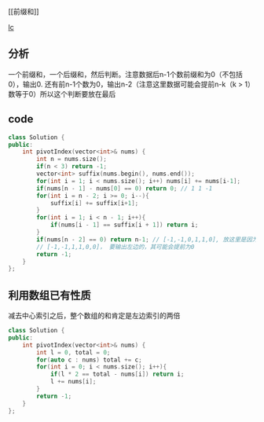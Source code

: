 [[前缀和]]

[lc](https://leetcode-cn.com/problems/find-pivot-index/)

## 分析

一个前缀和，一个后缀和，然后判断。注意数据后n-1个数前缀和为0（不包括0），输出0. 还有前n-1个数为0，输出n-2（注意这里数据可能会提前n-k（k > 1）数等于0）所以这个判断要放在最后

## code

```c++
class Solution {
public:
    int pivotIndex(vector<int>& nums) {
        int n = nums.size();
        if(n < 3) return -1;
        vector<int> suffix(nums.begin(), nums.end());
        for(int i = 1; i < nums.size(); i++) nums[i] += nums[i-1];
        if(nums[n - 1] - nums[0] == 0) return 0; // 1 1 -1 
        for(int i = n - 2; i >= 0; i--){
            suffix[i] += suffix[i+1];
        }
        for(int i = 1; i < n - 1; i++){
            if(nums[i - 1] == suffix[i + 1]) return i;
        }
        if(nums[n - 2] == 0) return n-1; // [-1,-1,0,1,1,0], 放这里是因为
        // [-1,-1,1,1,0,0]， 要输出左边的，其可能会提前为0
        return -1;
    }
};
```

## 利用数组已有性质

减去中心索引之后，整个数组的和肯定是左边索引的两倍

```c++
class Solution {
public:
    int pivotIndex(vector<int>& nums) {
        int l = 0, total = 0;
        for(auto c : nums) total += c;
        for(int i = 0; i < nums.size(); i++){
            if(l * 2 == total - nums[i]) return i;
            l += nums[i];
        }
        return -1;
    }
};
```

